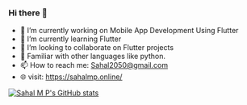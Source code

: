 

### Hi there 👋



- 🔭 I’m currently working on Mobile App Development Using Flutter
- 🌱 I’m currently learning Flutter 
- 👯 I’m looking to collaborate on Flutter projects
- 💬 Familiar with other languages like python.
- 📫 How to reach me: Sahal2050@gmail.com
- 🌐 visit: https://sahalmp.online/


[![Sahal M P's GitHub stats](https://github-readme-stats.vercel.app/api?username=sahalmp)](https://github.com/sahalmp/github-readme-stats)
